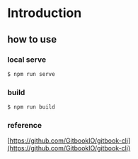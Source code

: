 # Introduction

## how to use

### local serve

```bash
$ npm run serve
```


### build

```bash
$ npm run build
```

### reference
[https://github.com/GitbookIO/gitbook-cli](https://github.com/GitbookIO/gitbook-cli)